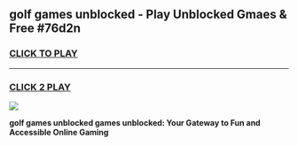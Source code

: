 
## golf games unblocked - Play Unblocked Gmaes & Free #76d2n
<h3>
<a href="https://news.freeplayer.one?title=golf_games_unblocked&ref=03M">CLICK TO PLAY</a></h3>
<hr>

<h3>
<a href="https://news.freeplayer.one?title=golf_games_unblocked&ref=03M">CLICK 2 PLAY</a>
  
</h3>

<a href="https://news.freeplayer.one?title=golf_games_unblocked&ref=03M"><img src="https://clearcache.store/games.png"></a>


**golf games unblocked games unblocked: Your Gateway to Fun and Accessible Online Gaming**
